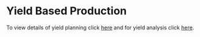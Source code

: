 # Yield Based Production

To view details of yield planning click [here](./../../user-guide/formulations-and-bill-of-materials/bill-of-materials/bom-planned-yield.md) and for yield analysis click [here](./../../user-guide/formulations-and-bill-of-materials/bill-of-materials/yield-analysis.md).